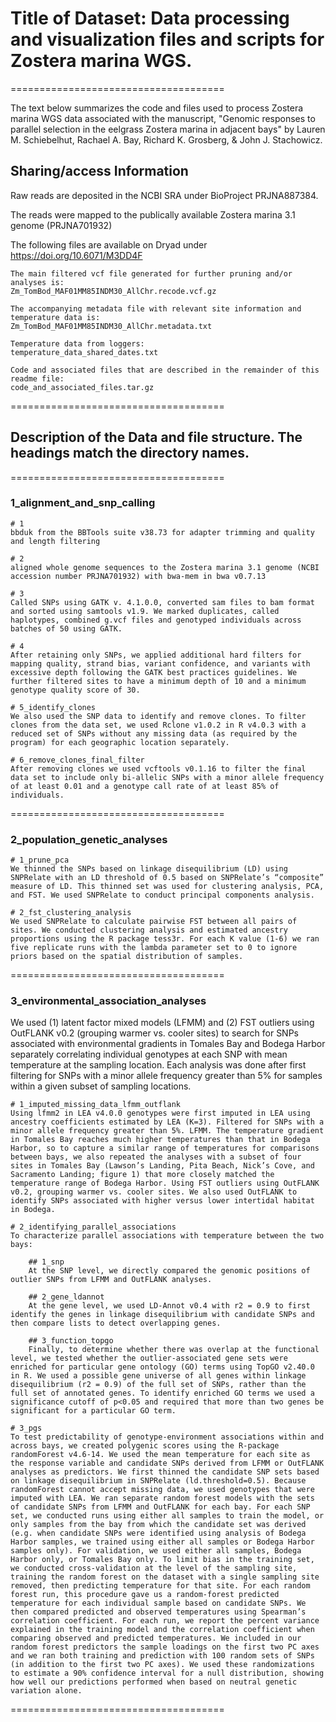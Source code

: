# Title of Dataset: Data processing and visualization files and scripts for Zostera marina WGS.

=====================================

The text below summarizes the code and files used to process Zostera marina WGS data associated with the manuscript, "Genomic responses to parallel selection in the eelgrass Zostera marina in adjacent bays" by Lauren M. Schiebelhut, Rachael A. Bay, Richard K. Grosberg, & John J. Stachowicz.

## Sharing/access Information

Raw reads are deposited in the NCBI SRA under BioProject PRJNA887384.

The reads were mapped to the publically available Zostera marina 3.1 genome (PRJNA701932)

The following files are available on Dryad under https://doi.org/10.6071/M3DD4F

	The main filtered vcf file generated for further pruning and/or analyses is:
	Zm_TomBod_MAF01MM85INDM30_AllChr.recode.vcf.gz

	The accompanying metadata file with relevant site information and temperature data is:
	Zm_TomBod_MAF01MM85INDM30_AllChr.metadata.txt
	
	Temperature data from loggers:
	temperature_data_shared_dates.txt
	
	Code and associated files that are described in the remainder of this readme file:
	code_and_associated_files.tar.gz
	

=====================================

## Description of the Data and file structure. The headings match the directory names.

=====================================

### 1_alignment_and_snp_calling

	# 1
	bbduk from the BBTools suite v38.73 for adapter trimming and quality and length filtering

	# 2
	aligned whole genome sequences to the Zostera marina 3.1 genome (NCBI accession number PRJNA701932) with bwa-mem in bwa v0.7.13

	# 3
	Called SNPs using GATK v. 4.1.0.0, converted sam files to bam format and sorted using samtools v1.9. We marked duplicates, called haplotypes, combined g.vcf files and genotyped individuals across batches of 50 using GATK. 

	# 4
	After retaining only SNPs, we applied additional hard filters for mapping quality, strand bias, variant confidence, and variants with excessive depth following the GATK best practices guidelines. We further filtered sites to have a minimum depth of 10 and a minimum genotype quality score of 30. 

	# 5_identify_clones
	We also used the SNP data to identify and remove clones. To filter clones from the data set, we used Rclone v1.0.2 in R v4.0.3 with a reduced set of SNPs without any missing data (as required by the program) for each geographic location separately. 

	# 6_remove_clones_final_filter
	After removing clones we used vcftools v0.1.16 to filter the final data set to include only bi-allelic SNPs with a minor allele frequency of at least 0.01 and a genotype call rate of at least 85% of individuals.

=====================================

### 2_population_genetic_analyses

	# 1_prune_pca
	We thinned the SNPs based on linkage disequilibrium (LD) using SNPRelate with an LD threshold of 0.5 based on SNPRelate’s “composite” measure of LD. This thinned set was used for clustering analysis, PCA, and FST. We used SNPRelate to conduct principal components analysis.

	# 2_fst_clustering_analysis
	We used SNPRelate to calculate pairwise FST between all pairs of sites. We conducted clustering analysis and estimated ancestry proportions using the R package tess3r. For each K value (1-6) we ran five replicate runs with the lambda parameter set to 0 to ignore priors based on the spatial distribution of samples. 


=====================================

### 3_environmental_association_analyses

We used (1) latent factor mixed models (LFMM) and (2) FST outliers using OutFLANK v0.2 (grouping warmer vs. cooler sites) to search for SNPs associated with environmental gradients in Tomales Bay and Bodega Harbor separately correlating individual genotypes at each SNP with mean temperature at the sampling location. Each analysis was done after first filtering for SNPs with a minor allele frequency greater than 5% for samples within a given subset of sampling locations.

	# 1_imputed_missing_data_lfmm_outflank
	Using lfmm2 in LEA v4.0.0 genotypes were first imputed in LEA using ancestry coefficients estimated by LEA (K=3). Filtered for SNPs with a minor allele frequency greater than 5%. LFMM. The temperature gradient in Tomales Bay reaches much higher temperatures than that in Bodega Harbor, so to capture a similar range of temperatures for comparisons between bays, we also repeated the analyses with a subset of four sites in Tomales Bay (Lawson’s Landing, Pita Beach, Nick’s Cove, and Sacramento Landing; figure 1) that more closely matched the temperature range of Bodega Harbor. Using FST outliers using OutFLANK v0.2, grouping warmer vs. cooler sites. We also used OutFLANK to identify SNPs associated with higher versus lower intertidal habitat in Bodega. 

	# 2_identifying_parallel_associations
	To characterize parallel associations with temperature between the two bays:

		## 1_snp
		At the SNP level, we directly compared the genomic positions of outlier SNPs from LFMM and OutFLANK analyses. 

		## 2_gene_ldannot
		At the gene level, we used LD-Annot v0.4 with r2 = 0.9 to first identify the genes in linkage disequilibrium with candidate SNPs and then compare lists to detect overlapping genes. 

		## 3_function_topgo
		Finally, to determine whether there was overlap at the functional level, we tested whether the outlier-associated gene sets were enriched for particular gene ontology (GO) terms using TopGO v2.40.0 in R. We used a possible gene universe of all genes within linkage disequilibrium (r2 = 0.9) of the full set of SNPs, rather than the full set of annotated genes. To identify enriched GO terms we used a significance cutoff of p<0.05 and required that more than two genes be significant for a particular GO term.

	# 3_pgs
	To test predictability of genotype-environment associations within and across bays, we created polygenic scores using the R-package randomForest v4.6-14. We used the mean temperature for each site as the response variable and candidate SNPs derived from LFMM or OutFLANK analyses as predictors. We first thinned the candidate SNP sets based on linkage disequilibrium in SNPRelate (ld.threshold=0.5). Because randomForest cannot accept missing data, we used genotypes that were imputed with LEA. We ran separate random forest models with the sets of candidate SNPs from LFMM and OutFLANK for each bay. For each SNP set, we conducted runs using either all samples to train the model, or only samples from the bay from which the candidate set was derived (e.g. when candidate SNPs were identified using analysis of Bodega Harbor samples, we trained using either all samples or Bodega Harbor samples only). For validation, we used either all samples, Bodega Harbor only, or Tomales Bay only. To limit bias in the training set, we conducted cross-validation at the level of the sampling site, training the random forest on the dataset with a single sampling site removed, then predicting temperature for that site. For each random forest run, this procedure gave us a random-forest predicted temperature for each individual sample based on candidate SNPs. We then compared predicted and observed temperatures using Spearman’s correlation coefficient. For each run, we report the percent variance explained in the training model and the correlation coefficient when comparing observed and predicted temperatures. We included in our random forest predictors the sample loadings on the first two PC axes and we ran both training and prediction with 100 random sets of SNPs (in addition to the first two PC axes). We used these randomizations to estimate a 90% confidence interval for a null distribution, showing how well our predictions performed when based on neutral genetic variation alone.

=====================================


